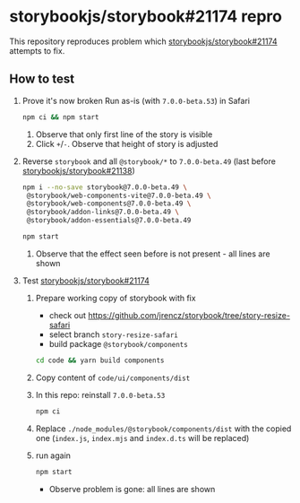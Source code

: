 # storybookjs/storybook#21174 repro

This repository reproduces problem which 
[storybookjs/storybook#21174](https://github.com/storybookjs/storybook/pull/21174)
attempts to fix.

## How to test

1.  Prove it's now broken
    Run as-is (with `7.0.0-beta.53`) in Safari
    ```bash
    npm ci && npm start
    ```

    1. Observe that only first line of the story is visible
    2. Click `+`/`-`. Observe that height of story is adjusted

2.  Reverse `storybook` and all `@storybook/*` to `7.0.0-beta.49` (last before
    [storybookjs/storybook#21138](https://github.com/storybookjs/storybook/pull/21138))
    ```bash
    npm i --no-save storybook@7.0.0-beta.49 \
     @storybook/web-components-vite@7.0.0-beta.49 \
     @storybook/web-components@7.0.0-beta.49 \
     @storybook/addon-links@7.0.0-beta.49 \
     @storybook/addon-essentials@7.0.0-beta.49
    ```
    ```bash
    npm start
    ```
    
    1. Observe that the effect seen before is not present - all lines are shown

3.  Test [storybookjs/storybook#21174](https://github.com/storybookjs/storybook/pull/21174)

    1.  Prepare working copy of storybook with fix
        - check out https://github.com/jrencz/storybook/tree/story-resize-safari
        - select branch `story-resize-safari`
        - build package `@storybook/components`
        ```bash
        cd code && yarn build components
        ```
    2.  Copy content of `code/ui/components/dist`
    
    3. In this repo: reinstall `7.0.0-beta.53`
        ```bash
        npm ci
        ```
    4. Replace `./node_modules/@storybook/components/dist` with the copied one
       (`index.js`, `index.mjs` and `index.d.ts` will be replaced)

    4. run again
       ```bash
       npm start
       ```
       
       - Observe problem is gone: all lines are shown
